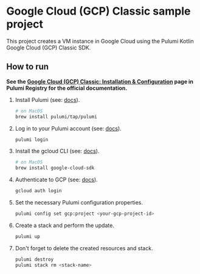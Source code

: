 # Google Cloud (GCP) Classic sample project

This project creates a VM instance in Google Cloud using the Pulumi Kotlin Google Cloud (GCP) Classic SDK.

## How to run

**See the
[Google Cloud (GCP) Classic: Installation & Configuration](https://www.pulumi.com/registry/packages/gcp/installation-configuration/)
page in Pulumi Registry for the official documentation.**

1. Install Pulumi (see: [docs](https://www.pulumi.com/docs/install/)).

   ```bash
   # on MacOS
   brew install pulumi/tap/pulumi
   ```

2. Log in to your Pulumi account (see: [docs](https://www.pulumi.com/docs/cli/commands/pulumi_login/)).

   ```bash
   pulumi login
   ```

3. Install the gcloud CLI (see: [docs](https://cloud.google.com/sdk/docs/install)).

   ```bash
   # on MacOS
   brew install google-cloud-sdk
   ```

4. Authenticate to GCP
   (see: [docs](https://www.pulumi.com/registry/packages/gcp/installation-configuration/#credentials)).

   ```bash
   gcloud auth login
   ```

5. Set the necessary Pulumi configuration properties.

   ```bash
   pulumi config set gcp:project <your-gcp-project-id>
   ```
   
6. Create a stack and perform the update.

   ```bash
   pulumi up
   ```

7. Don't forget to delete the created resources and stack.

   ```bash
   pulumi destroy
   pulumi stack rm <stack-name>
   ```
